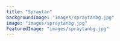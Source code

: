 ```yaml
---
title: "Spraytan"
backgroundImage: "images/spraytanbg.jpg"
image: "images/spraytanbg.jpg"
FeaturedImage: "images/spraytanbg.jpg"
---
```



